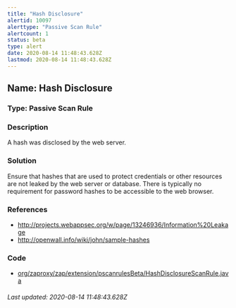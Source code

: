 ```yaml
---
title: "Hash Disclosure"
alertid: 10097
alerttype: "Passive Scan Rule"
alertcount: 1
status: beta
type: alert
date: 2020-08-14 11:48:43.628Z
lastmod: 2020-08-14 11:48:43.628Z
---
```

## Name: Hash Disclosure

### Type: Passive Scan Rule


### Description

A hash was disclosed by the web server.

### Solution

Ensure that hashes that are used to protect credentials or other resources are not leaked by the web server or database. There is typically no requirement for password hashes to be accessible to the web browser.      

### References

* http://projects.webappsec.org/w/page/13246936/Information%20Leakage
* http://openwall.info/wiki/john/sample-hashes

### Code

 * [org/zaproxy/zap/extension/pscanrulesBeta/HashDisclosureScanRule.java](https://github.com/zaproxy/zap-extensions/blob/master/addOns/pscanrulesBeta/src/main/java/org/zaproxy/zap/extension/pscanrulesBeta/HashDisclosureScanRule.java)

###### Last updated: 2020-08-14 11:48:43.628Z
